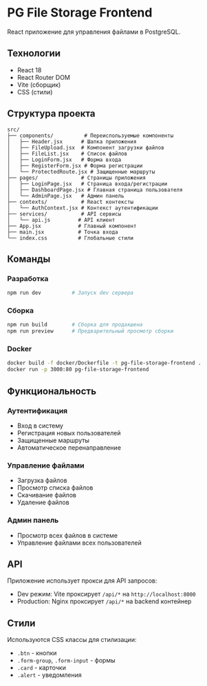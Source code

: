 # PG File Storage Frontend

React приложение для управления файлами в PostgreSQL.

## Технологии

- React 18
- React Router DOM
- Vite (сборщик)
- CSS (стили)

## Структура проекта

```
src/
├── components/          # Переиспользуемые компоненты
│   ├── Header.jsx      # Шапка приложения
│   ├── FileUpload.jsx  # Компонент загрузки файлов
│   ├── FileList.jsx    # Список файлов
│   ├── LoginForm.jsx   # Форма входа
│   ├── RegisterForm.jsx # Форма регистрации
│   └── ProtectedRoute.jsx # Защищенные маршруты
├── pages/              # Страницы приложения
│   ├── LoginPage.jsx   # Страница входа/регистрации
│   ├── DashboardPage.jsx # Главная страница пользователя
│   └── AdminPage.jsx   # Админ панель
├── contexts/           # React контексты
│   └── AuthContext.jsx # Контекст аутентификации
├── services/           # API сервисы
│   └── api.js         # API клиент
├── App.jsx            # Главный компонент
├── main.jsx           # Точка входа
└── index.css          # Глобальные стили
```

## Команды

### Разработка
```bash
npm run dev          # Запуск dev сервера
```

### Сборка
```bash
npm run build        # Сборка для продакшена
npm run preview      # Предварительный просмотр сборки
```

### Docker
```bash
docker build -f docker/Dockerfile -t pg-file-storage-frontend .
docker run -p 3000:80 pg-file-storage-frontend
```

## Функциональность

### Аутентификация
- Вход в систему
- Регистрация новых пользователей
- Защищенные маршруты
- Автоматическое перенаправление

### Управление файлами
- Загрузка файлов
- Просмотр списка файлов
- Скачивание файлов
- Удаление файлов

### Админ панель
- Просмотр всех файлов в системе
- Управление файлами всех пользователей

## API

Приложение использует прокси для API запросов:
- Dev режим: Vite проксирует `/api/*` на `http://localhost:8000`
- Production: Nginx проксирует `/api/*` на backend контейнер

## Стили

Используются CSS классы для стилизации:
- `.btn` - кнопки
- `.form-group`, `.form-input` - формы
- `.card` - карточки
- `.alert` - уведомления
